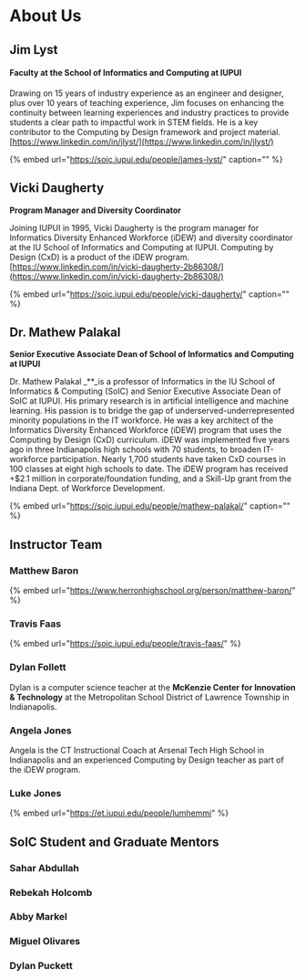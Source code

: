 # About Us

## **Jim Lyst**

#### Faculty at the School of Informatics and Computing at IUPUI

Drawing on 15 years of industry experience as an engineer and designer, plus over 10 years of teaching experience, Jim focuses on enhancing the continuity between learning experiences and industry practices to provide students a clear path to impactful work in STEM fields. He is a key contributor to the Computing by Design framework and project material. [https://www.linkedin.com/in/jlyst/](https://www.linkedin.com/in/jlyst/)

{% embed url="https://soic.iupui.edu/people/james-lyst/" caption="" %}

## Vicki Daugherty

**Program Manager and Diversity Coordinator**

Joining IUPUI in 1995, Vicki Daugherty is the program manager for Informatics Diversity Enhanced Workforce \(iDEW\) and diversity coordinator at the IU School of Informatics and Computing at IUPUI. Computing by Design \(CxD\) is a product of the iDEW program. [https://www.linkedin.com/in/vicki-daugherty-2b86308/](https://www.linkedin.com/in/vicki-daugherty-2b86308/)

{% embed url="https://soic.iupui.edu/people/vicki-daugherty/" caption="" %}

## Dr. Mathew Palakal

**Senior Executive Associate Dean of School of Informatics and Computing at IUPUI**

Dr. Mathew Palakal _\*\*_is a professor of Informatics in the IU School of Informatics & Computing \(SoIC\) and Senior Executive Associate Dean of SoIC at IUPUI. His primary research is in artificial intelligence and machine learning. His passion is to bridge the gap of underserved-underrepresented minority populations in the IT workforce. He was a key architect of the Informatics Diversity Enhanced Workforce \(iDEW\) program that uses the Computing by Design \(CxD\) curriculum. iDEW was implemented five years ago in three Indianapolis high schools with 70 students, to broaden IT-workforce participation. Nearly 1,700 students have taken CxD courses in 100 classes at eight high schools to date. The iDEW program has received +$2.1 million in corporate/foundation funding, and a Skill-Up grant from the Indiana Dept. of Workforce Development.

{% embed url="https://soic.iupui.edu/people/mathew-palakal/" caption="" %}

## Instructor Team

### Matthew Baron

{% embed url="https://www.herronhighschool.org/person/matthew-baron/" %}

### Travis Faas

{% embed url="https://soic.iupui.edu/people/travis-faas/" %}

### Dylan Follett

Dylan is a computer science teacher at the **McKenzie Center for Innovation & Technology** at the Metropolitan School District of Lawrence Township in Indianapolis.

### Angela Jones

Angela is the CT Instructional Coach at Arsenal Tech High School in Indianapolis and an experienced Computing by Design teacher as part of the iDEW program.

### Luke Jones

{% embed url="https://et.iupui.edu/people/lumhemmi" %}

## SoIC Student and Graduate Mentors

### Sahar Abdullah

### Rebekah Holcomb

### Abby Markel

### Miguel Olivares

### Dylan Puckett

